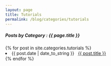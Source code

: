 ```yaml
---
layout: page
title: Tutorials
permalink: /blog/categories/tutorials
---
```

 
<h5> Posts by Category : {{ page.title }} </h5>

<div class="card">
{% for post in site.categories.tutorials %}
 <li class="category-posts"><span>{{ post.date | date_to_string }}</span> &nbsp; <a href="{{ post.url }}">{{ post.title }}</a></li>
{% endfor %}
</div>